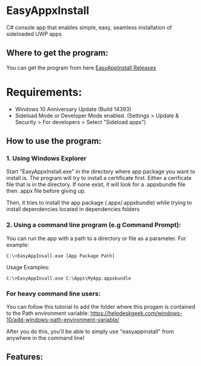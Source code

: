 # EasyAppxInstall
C# console app that enables simple, easy, seamless installation of sideloaded UWP apps 

## Where to get the program:
You can get the program from here [EasyAppInstall Releases](https://github.com/colinkiama/EasyAppInstall/releases)

# Requirements:
- Windows 10 Anniversary Update (Build 14393)
- Sideload Mode or Developer Mode enabled. (Settings > Update & Security > For developers > Select "Sideload apps")

## How to use the program:
### 1. Using Windows Explorer
Start "EasyAppxInstall.exe" in the directory where app package you want to install is.
The program will try to install a certificate first. Either a cerificate file that is in the directory. If none exist, it will look for a .appxbundle file then .appx file before giving up.

Then, it tries to install the app package (.appx/.appxbundle) while trying to install dependencies located in dependencies folders

### 2. Using a command line program (e.g Command Prompt):
You can run the app with a path to a directory or file as a parameter.
For example:
```
C:\>EasyAppInsall.exe [App Package Path]
```
Usage Examples: 

```
C:\>EasyAppInsall.exe C:\Apps\MyApp.appxbundle

```


### For heavy command line users:
You can follow this tutorial to add the folder where this progam is contained to the Path environment variable: https://helpdeskgeek.com/windows-10/add-windows-path-environment-variable/

After you do this, you'll be able to simply use "easyappinstall" from anywhere in the command line!

## Features:

